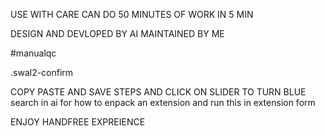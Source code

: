USE WITH CARE CAN DO 50 MINUTES OF WORK IN 5 MIN


DESIGN AND DEVLOPED BY AI MAINTAINED BY ME 


#manualqc

.swal2-confirm

COPY PASTE AND SAVE STEPS AND CLICK ON SLIDER TO TURN BLUE 
search in ai for how to enpack an extension and run this in extension form

ENJOY HANDFREE EXPREIENCE

